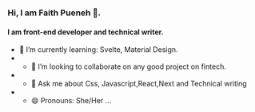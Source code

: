 ### Hi, I am Faith Pueneh 👋.
#### I am front-end developer and technical writer. 

- 🌱 I’m currently learning: Svelte, Material Design.
- - 👯 I’m looking to collaborate on any good project on fintech.
- - 💬 Ask me about Css, Javascript,React,Next and Technical writing
- - 😄 Pronouns: She/Her ...
<!--
**jasmineblinks/jasmineblinks** is a ✨ _special_ ✨ repository because its `README.md` (this file) appears on your GitHub profile.

Here are some ideas to get you started:

- 🔭 I’m currently working on ...
- 🌱 I’m currently learning ...
- 👯 I’m looking to collaborate on any good project ...
- 🤔 I’m looking for help with ...
- 💬 Ask me about ...
- 📫 How to reach me: ...
- 😄 Pronouns: She/Her ...
- ⚡ Fun fact: ...
-->
